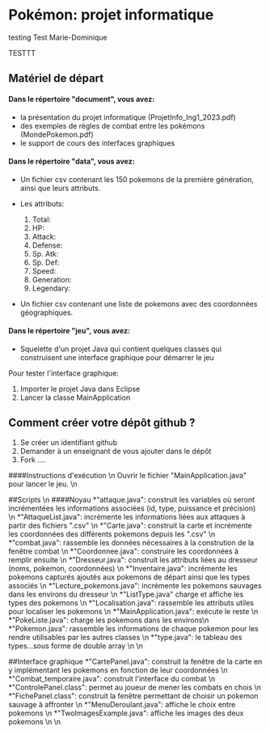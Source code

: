 # Pokémon: projet informatique

testing
Test Marie-Dominique

TESTTT 

## Matériel de départ

#### Dans le répertoire "document", vous avez:

* la présentation du projet informatique (ProjetInfo_Ing1_2023.pdf)
* des exemples de règles de combat entre les pokémons (MondePokemon.pdf)
* le support de cours des interfaces graphiques

#### Dans le répertoire "data", vous avez:

* Un fichier csv contenant les 150 pokemons de la première génération, ainsi que leurs attributs.
* Les attributs:
  1. Total:
  2. HP:
  3. Attack:
  4. Defense:
  5. Sp. Atk:
  6. Sp. Def:
  7. Speed:
  8. Generation:
  9. Legendary:

* Un fichier csv contenant une liste de pokemons avec des coordonnées géographiques.

#### Dans le répertoire "jeu", vous avez:

* Squelette d'un projet Java qui contient quelques classes qui construisent une interface graphique pour démarrer le jeu

Pour tester l'interface graphique:

1. Importer le projet Java dans Eclipse
2. Lancer la classe MainApplication


## Comment créer votre dépôt github ?

1. Se créer un identifiant github
2. Demander à un enseignant de vous ajouter dans le dépôt
3. Fork ....


####Instructions d'exécution
\n
Ouvrir le fichier "MainApplication.java" pour lancer le jeu.
\n

##Scripts \n
####Noyau
*"attaque.java": construit les variables où seront incrémentées les informations associées (id, type, puissance et précision)  \n
*"AttaqueList.java": incrémente les informations liées aux attaques à partir des fichiers ".csv" \n
*"Carte.java": construit la carte et incrémente les coordonnées des différents pokemons depuis les ".csv" \n
*"combat.java": rassemble les données nécessaires à la constrution de la fenêtre combat  \n
*"Coordonnee.java": construire les coordonnées à remplir ensuite \n
*"Dresseur.java": construit les attributs liées au dresseur (noms, pokemon, coordonnées)  \n
*"Inventaire.java": incrémente les pokemons capturés ajoutés aux pokemons de départ ainsi que les types associés  \n
*"Lecture_pokemons.java": incrémente les pokemons sauvages dans les environs du dresseur \n
*"ListType.java" charge et affiche les types des pokemons \n
*"Localisation.java": rassemble les attributs utiles pour localiser les pokemons \n
*"MainApplication.java": exécute le reste \n
*"PokeListe.java": charge les pokemons dans les environs\n
*"Pokemon.java": rassemble les informations de chaque pokemon pour les rendre utilisables par les autres classes \n
*"type.java": le tableau des types...sous forme de double array \n
\n

##Interface graphique
*"CartePanel.java": construit la fenêtre de la carte en y implémentant les pokemons en fonction de leur coordonnées \n
*"Combat_temporaire.java": construit l'interface du combat \n
*"ControlePanel.class": permet au joueur de mener les combats en chois  \n
*"FichePanel.class": construit la fenêtre permettant de choisir un pokemon sauvage à affronter \n
*"MenuDeroulant.java": affiche le choix entre pokemons \n
*"TwoImagesExample.java": affiche les images des deux pokemons   \n
\n
